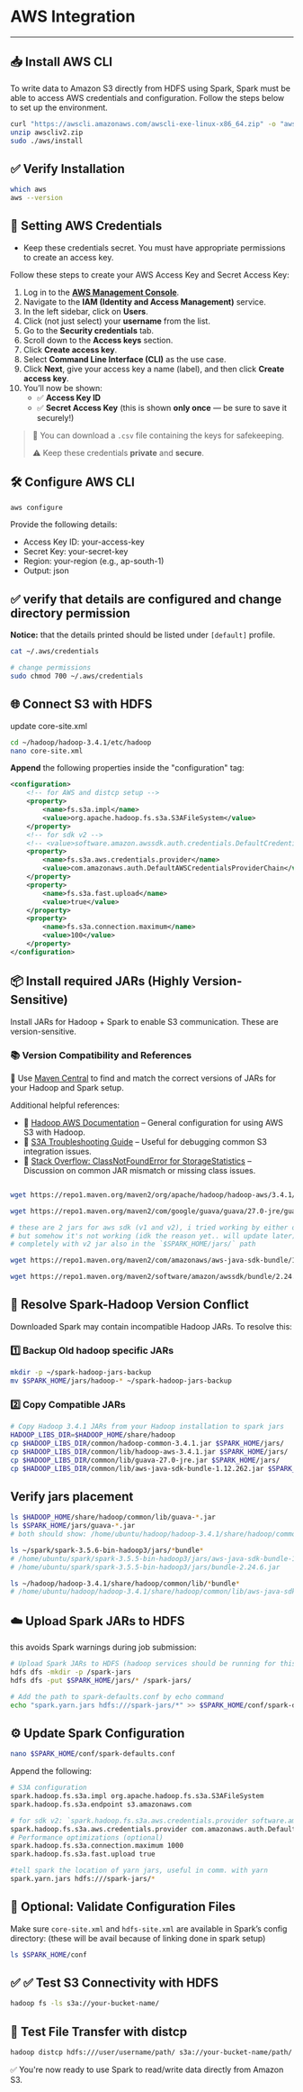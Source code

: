 # AWS Integration

---

## 📥 Install AWS CLI

To write data to Amazon S3 directly from HDFS using Spark, Spark must be able to access AWS credentials and configuration. Follow the steps below to set up the environment.

```bash
curl "https://awscli.amazonaws.com/awscli-exe-linux-x86_64.zip" -o "awscliv2.zip"
unzip awscliv2.zip
sudo ./aws/install
```

## ✅ Verify Installation

```bash
which aws
aws --version
```

## 🔐 Setting AWS Credentials

- Keep these credentials secret. You must have appropriate permissions to create an access key.

Follow these steps to create your AWS Access Key and Secret Access Key:

1. Log in to the **[AWS Management Console](https://console.aws.amazon.com/)**.
2. Navigate to the **IAM (Identity and Access Management)** service.
3. In the left sidebar, click on **Users**.
4. Click (not just select) your **username** from the list.
5. Go to the **Security credentials** tab.
6. Scroll down to the **Access keys** section.
7. Click **Create access key**.
8. Select **Command Line Interface (CLI)** as the use case.
9. Click **Next**, give your access key a name (label), and then click **Create access key**.
10. You’ll now be shown:
    - ✅ **Access Key ID**
    - ✅ **Secret Access Key** (this is shown **only once** — be sure to save it securely!)

> 💾 You can download a `.csv` file containing the keys for safekeeping.
>
> ⚠️ Keep these credentials **private** and **secure**.

## 🛠️ Configure AWS CLI

```bash
aws configure
```

Provide the following details:

- Access Key ID: your-access-key
- Secret Key: your-secret-key
- Region: your-region (e.g., ap-south-1)
- Output: json

## ✅ verify that details are configured and change directory permission

**Notice:** that the details printed should be listed under `[default]` profile.

```bash
cat ~/.aws/credentials

# change permissions
sudo chmod 700 ~/.aws/credentials

```

## 🌐 Connect S3 with HDFS

update core-site.xml

```bash
cd ~/hadoop/hadoop-3.4.1/etc/hadoop
nano core-site.xml
```

**Append** the following properties inside the "configuration" tag:

```xml
<configuration>
    <!-- for AWS and distcp setup -->
    <property>
        <name>fs.s3a.impl</name>
        <value>org.apache.hadoop.fs.s3a.S3AFileSystem</value>
    </property>
    <!-- for sdk v2 -->
    <!-- <value>software.amazon.awssdk.auth.credentials.DefaultCredentialsProvider</value> -->
    <property>
        <name>fs.s3a.aws.credentials.provider</name>
        <value>com.amazonaws.auth.DefaultAWSCredentialsProviderChain</value>
    </property>
    <property>
        <name>fs.s3a.fast.upload</name>
        <value>true</value>
    </property>
    <property>
        <name>fs.s3a.connection.maximum</name>
        <value>100</value>
    </property>
</configuration>
```

## 📦 Install required JARs (Highly Version-Sensitive)

Install JARs for Hadoop + Spark to enable S3 communication. These are version-sensitive.

### 📚 Version Compatibility and References

🧩 Use [Maven Central](https://mvnrepository.com/artifact/org.apache.hadoop/hadoop-aws/3.4.1) to find and match the correct versions of JARs for your Hadoop and Spark setup.

Additional helpful references:

- 📖 [Hadoop AWS Documentation](https://hadoop.apache.org/docs/r3.4.0/hadoop-aws/tools/hadoop-aws/index.html#General_S3A_Client_configuration) – General configuration for using AWS S3 with Hadoop.
- 🔧 [S3A Troubleshooting Guide](https://hadoop.apache.org/docs/r3.4.1/hadoop-aws/tools/hadoop-aws/troubleshooting_s3a.html) – Useful for debugging common S3 integration issues.
- 💬 [Stack Overflow: ClassNotFoundError for StorageStatistics](https://stackoverflow.com/questions/44411493/java-lang-noclassdeffounderror-org-apache-hadoop-fs-storagestatistics) – Discussion on common JAR mismatch or missing class issues.

```bash

wget https://repo1.maven.org/maven2/org/apache/hadoop/hadoop-aws/3.4.1/hadoop-aws-3.4.1.jar -P $HADOOP_HOME/share/hadoop/common/lib/

wget https://repo1.maven.org/maven2/com/google/guava/guava/27.0-jre/guava-27.0-jre.jar -P $HADOOP_HOME/share/hadoop/common/lib/

# these are 2 jars for aws sdk (v1 and v2), i tried working by either only with v1 setup or only with v2 setup
# but somehow it's not working (idk the reason yet.. will update later) the setup that works is v1 setup
# completely with v2 jar also in the `$SPARK_HOME/jars/` path

wget https://repo1.maven.org/maven2/com/amazonaws/aws-java-sdk-bundle/1.12.262/aws-java-sdk-bundle-1.12.262.jar -P $HADOOP_HOME/share/hadoop/common/lib/

wget https://repo1.maven.org/maven2/software/amazon/awssdk/bundle/2.24.6/bundle-2.24.6.jar -P $SPARK_HOME/jars/
```

## 🔄 Resolve Spark-Hadoop Version Conflict

Downloaded Spark may contain incompatible Hadoop JARs. To resolve this:

### 1️⃣ Backup Old hadoop specific JARs

```bash
mkdir -p ~/spark-hadoop-jars-backup
mv $SPARK_HOME/jars/hadoop-* ~/spark-hadoop-jars-backup
```

### 2️⃣ Copy Compatible JARs

```bash
# Copy Hadoop 3.4.1 JARs from your Hadoop installation to spark jars
HADOOP_LIBS_DIR=$HADOOP_HOME/share/hadoop
cp $HADOOP_LIBS_DIR/common/hadoop-common-3.4.1.jar $SPARK_HOME/jars/
cp $HADOOP_LIBS_DIR/common/lib/hadoop-aws-3.4.1.jar $SPARK_HOME/jars/
cp $HADOOP_LIBS_DIR/common/lib/guava-27.0-jre.jar $SPARK_HOME/jars/
cp $HADOOP_LIBS_DIR/common/lib/aws-java-sdk-bundle-1.12.262.jar $SPARK_HOME/jars/
```

## Verify jars placement

```bash
ls $HADOOP_HOME/share/hadoop/common/lib/guava-*.jar
ls $SPARK_HOME/jars/guava-*.jar
# both should show: /home/ubuntu/hadoop/hadoop-3.4.1/share/hadoop/common/lib/guava-27.0-jre.jar

ls ~/spark/spark-3.5.6-bin-hadoop3/jars/*bundle*
# /home/ubuntu/spark/spark-3.5.5-bin-hadoop3/jars/aws-java-sdk-bundle-1.12.262.jar
# /home/ubuntu/spark/spark-3.5.5-bin-hadoop3/jars/bundle-2.24.6.jar

ls ~/hadoop/hadoop-3.4.1/share/hadoop/common/lib/*bundle*
# /home/ubuntu/hadoop/hadoop-3.4.1/share/hadoop/common/lib/aws-java-sdk-bundle-1.12.262.jar
```

## ☁️ Upload Spark JARs to HDFS

this avoids Spark warnings during job submission:

```bash
# Upload Spark JARs to HDFS (hadoop services should be running for this commandto work)
hdfs dfs -mkdir -p /spark-jars
hdfs dfs -put $SPARK_HOME/jars/* /spark-jars/

# Add the path to spark-defaults.conf by echo command
echo "spark.yarn.jars hdfs:///spark-jars/*" >> $SPARK_HOME/conf/spark-defaults.conf
```

## ⚙️ Update Spark Configuration

```bash
nano $SPARK_HOME/conf/spark-defaults.conf
```

Append the following:

```bash
# S3A configuration
spark.hadoop.fs.s3a.impl org.apache.hadoop.fs.s3a.S3AFileSystem
spark.hadoop.fs.s3a.endpoint s3.amazonaws.com

# for sdk v2: `spark.hadoop.fs.s3a.aws.credentials.provider software.amazon.awssdk.auth.credentials.DefaultCredentialsProvider`
spark.hadoop.fs.s3a.aws.credentials.provider com.amazonaws.auth.DefaultAWSCredentialsProviderChain
# Performance optimizations (optional)
spark.hadoop.fs.s3a.connection.maximum 1000
spark.hadoop.fs.s3a.fast.upload true

#tell spark the location of yarn jars, useful in comm. with yarn
spark.yarn.jars hdfs:///spark-jars/*
```

## 📁 Optional: Validate Configuration Files

Make sure `core-site.xml` and `hdfs-site.xml` are available in Spark’s config directory:
(these will be avail because of linking done in spark setup)

```bash
ls $SPARK_HOME/conf
```

## ✅ ✅ Test S3 Connectivity with HDFS

```bash
hadoop fs -ls s3a://your-bucket-name/
```

## 🔁 Test File Transfer with distcp

```bash
hadoop distcp hdfs:///user/username/path/ s3a://your-bucket-name/path/
```

✅ You're now ready to use Spark to read/write data directly from Amazon S3.
